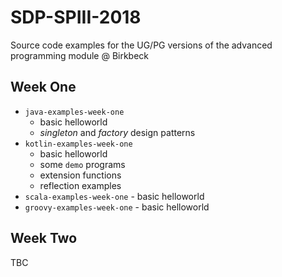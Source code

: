 # SDP-SPIII-2018
Source code examples for the UG/PG versions of the advanced programming module @ Birkbeck

## Week One

+ `java-examples-week-one` 
    + basic helloworld
    + *singleton* and *factory* design patterns
+ `kotlin-examples-week-one`
    + basic helloworld
    + some `demo` programs
    + extension functions
    + reflection examples
+ `scala-examples-week-one` - basic helloworld
+ `groovy-examples-week-one` - basic helloworld

## Week Two

TBC
